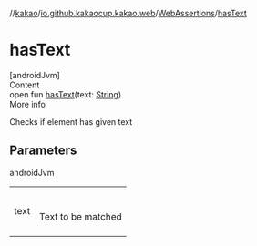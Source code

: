 //[kakao](../../../index.md)/[io.github.kakaocup.kakao.web](../index.md)/[WebAssertions](index.md)/[hasText](has-text.md)



# hasText  
[androidJvm]  
Content  
open fun [hasText](has-text.md)(text: [String](https://kotlinlang.org/api/latest/jvm/stdlib/kotlin/-string/index.html))  
More info  


Checks if element has given text



## Parameters  
  
androidJvm  
  
| | |
|---|---|
| <a name="io.github.kakaocup.kakao.web/WebAssertions/hasText/#kotlin.String/PointingToDeclaration/"></a>text| <a name="io.github.kakaocup.kakao.web/WebAssertions/hasText/#kotlin.String/PointingToDeclaration/"></a><br><br>Text to be matched<br><br>|
  
  



